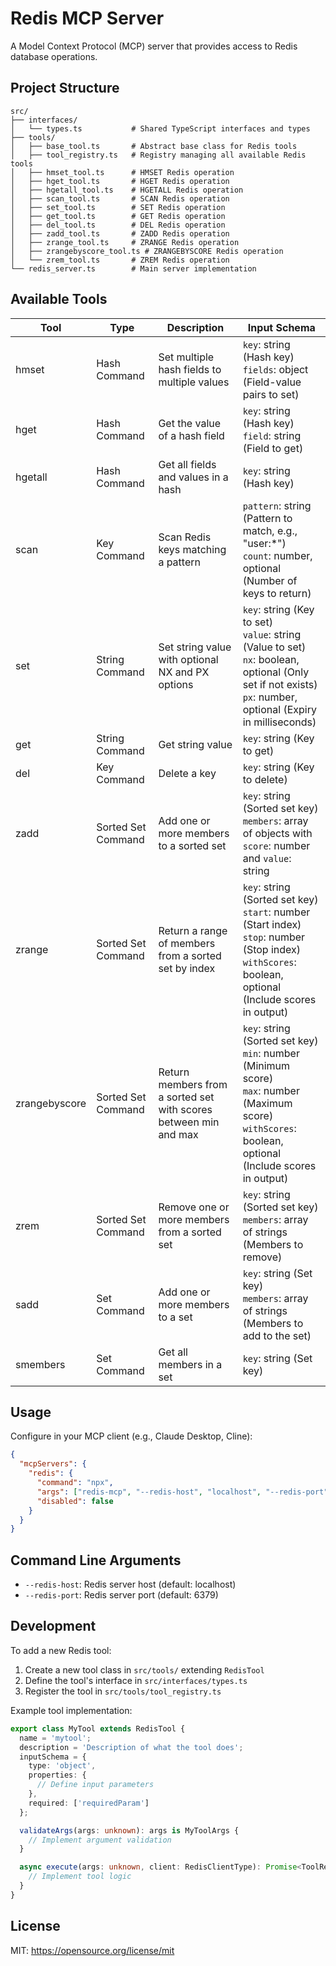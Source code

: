 # Redis MCP Server

A Model Context Protocol (MCP) server that provides access to Redis database operations.

## Project Structure

```
src/
├── interfaces/
│   └── types.ts           # Shared TypeScript interfaces and types
├── tools/
│   ├── base_tool.ts       # Abstract base class for Redis tools
│   ├── tool_registry.ts   # Registry managing all available Redis tools
│   ├── hmset_tool.ts      # HMSET Redis operation
│   ├── hget_tool.ts       # HGET Redis operation
│   ├── hgetall_tool.ts    # HGETALL Redis operation
│   ├── scan_tool.ts       # SCAN Redis operation
│   ├── set_tool.ts        # SET Redis operation
│   ├── get_tool.ts        # GET Redis operation
│   ├── del_tool.ts        # DEL Redis operation
│   ├── zadd_tool.ts       # ZADD Redis operation
│   ├── zrange_tool.ts     # ZRANGE Redis operation
│   ├── zrangebyscore_tool.ts # ZRANGEBYSCORE Redis operation
│   └── zrem_tool.ts       # ZREM Redis operation
└── redis_server.ts        # Main server implementation
```

## Available Tools

| Tool | Type | Description | Input Schema |
|------|------|-------------|--------------|
| hmset | Hash Command | Set multiple hash fields to multiple values | `key`: string (Hash key)<br>`fields`: object (Field-value pairs to set) |
| hget | Hash Command | Get the value of a hash field | `key`: string (Hash key)<br>`field`: string (Field to get) |
| hgetall | Hash Command | Get all fields and values in a hash | `key`: string (Hash key) |
| scan | Key Command | Scan Redis keys matching a pattern | `pattern`: string (Pattern to match, e.g., "user:*")<br>`count`: number, optional (Number of keys to return) |
| set | String Command | Set string value with optional NX and PX options | `key`: string (Key to set)<br>`value`: string (Value to set)<br>`nx`: boolean, optional (Only set if not exists)<br>`px`: number, optional (Expiry in milliseconds) |
| get | String Command | Get string value | `key`: string (Key to get) |
| del | Key Command | Delete a key | `key`: string (Key to delete) |
| zadd | Sorted Set Command | Add one or more members to a sorted set | `key`: string (Sorted set key)<br>`members`: array of objects with `score`: number and `value`: string |
| zrange | Sorted Set Command | Return a range of members from a sorted set by index | `key`: string (Sorted set key)<br>`start`: number (Start index)<br>`stop`: number (Stop index)<br>`withScores`: boolean, optional (Include scores in output) |
| zrangebyscore | Sorted Set Command | Return members from a sorted set with scores between min and max | `key`: string (Sorted set key)<br>`min`: number (Minimum score)<br>`max`: number (Maximum score)<br>`withScores`: boolean, optional (Include scores in output) |
| zrem | Sorted Set Command | Remove one or more members from a sorted set | `key`: string (Sorted set key)<br>`members`: array of strings (Members to remove) |
| sadd | Set Command | Add one or more members to a set | `key`: string (Set key)<br>`members`: array of strings (Members to add to the set) |
| smembers | Set Command | Get all members in a set | `key`: string (Set key) |

## Usage

Configure in your MCP client (e.g., Claude Desktop, Cline):

```json
{
  "mcpServers": {
    "redis": {
      "command": "npx",
      "args": ["redis-mcp", "--redis-host", "localhost", "--redis-port", "6379"],
      "disabled": false
    }
  }
}
```

## Command Line Arguments

- `--redis-host`: Redis server host (default: localhost)
- `--redis-port`: Redis server port (default: 6379)

## Development

To add a new Redis tool:

1. Create a new tool class in `src/tools/` extending `RedisTool`
2. Define the tool's interface in `src/interfaces/types.ts`
3. Register the tool in `src/tools/tool_registry.ts`

Example tool implementation:

```typescript
export class MyTool extends RedisTool {
  name = 'mytool';
  description = 'Description of what the tool does';
  inputSchema = {
    type: 'object',
    properties: {
      // Define input parameters
    },
    required: ['requiredParam']
  };

  validateArgs(args: unknown): args is MyToolArgs {
    // Implement argument validation
  }

  async execute(args: unknown, client: RedisClientType): Promise<ToolResponse> {
    // Implement tool logic
  }
}
```

## License

MIT: https://opensource.org/license/mit